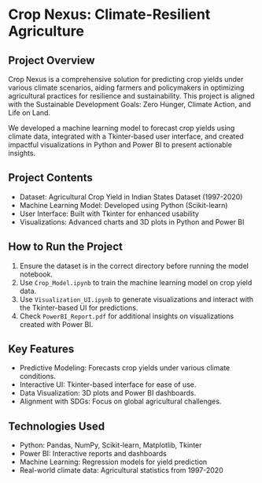 # Crop Nexus: Climate-Resilient Agriculture

## Project Overview
Crop Nexus is a comprehensive solution for predicting crop yields under various climate scenarios, aiding farmers and policymakers in optimizing agricultural practices for resilience and sustainability. This project is aligned with the Sustainable Development Goals: Zero Hunger, Climate Action, and Life on Land.

We developed a machine learning model to forecast crop yields using climate data, integrated with a Tkinter-based user interface, and created impactful visualizations in Python and Power BI to present actionable insights.

## Project Contents
- Dataset: Agricultural Crop Yield in Indian States Dataset (1997-2020)
- Machine Learning Model: Developed using Python (Scikit-learn)
- User Interface: Built with Tkinter for enhanced usability
- Visualizations: Advanced charts and 3D plots in Python and Power BI


## How to Run the Project
1. Ensure the dataset is in the correct directory before running the model notebook.
2. Use `Crop_Model.ipynb` to train the machine learning model on crop yield data.
3. Use `Visualization_UI.ipynb` to generate visualizations and interact with the Tkinter-based UI for predictions.
4. Check `PowerBI_Report.pdf` for additional insights on visualizations created with Power BI.

## Key Features
- Predictive Modeling: Forecasts crop yields under various climate conditions.
- Interactive UI: Tkinter-based interface for ease of use.
- Data Visualization: 3D plots and Power BI dashboards.
- Alignment with SDGs: Focus on global agricultural challenges.

## Technologies Used
- Python: Pandas, NumPy, Scikit-learn, Matplotlib, Tkinter
- Power BI: Interactive reports and dashboards
- Machine Learning: Regression models for yield prediction
- Real-world climate data: Agricultural statistics from 1997-2020
